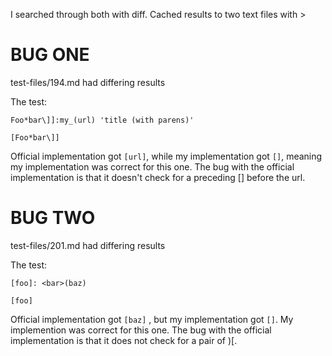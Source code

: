 I searched through both with diff. Cached results to two text files with >


# BUG ONE
test-files/194.md had differing results

The test:
```
Foo*bar\]]:my_(url) 'title (with parens)'

[Foo*bar\]]
```


Official implementation got `[url]`, while my implementation got `[]`, meaning my implementation was correct for this one. The bug with the official implementation is that it doesn't check for a preceding [] before the url.


# BUG TWO
test-files/201.md had differing results

The test:
```
[foo]: <bar>(baz)

[foo]
```

Official implementation got `[baz]` , but my implementation got `[]`. My implemention was correct for this one. The bug with the official implementation is that it does not check for a pair of )[.